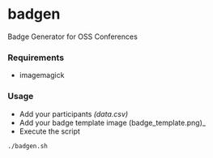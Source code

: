 # badgen
Badge Generator for OSS Conferences


### Requirements
- imagemagick

### Usage

- Add your participants _(data.csv)_
- Add your badge template image (badge_template.png)_
- Execute the script
```
./badgen.sh
```
